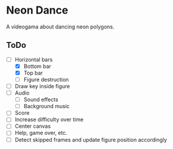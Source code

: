 # Neon Dance
A videogama about dancing neon polygons.


## ToDo
- [ ] Horizontal bars
    - [x] Bottom bar
    - [x] Top bar
    - [ ] Figure destruction
- [ ] Draw key inside figure
- [ ] Audio
    - [ ] Sound effects
    - [ ] Background music
- [ ] Score
- [ ] Increase difficulty over time
- [ ] Center canvas
- [ ] Help, game over, etc.
- [ ] Detect skipped frames and update figure position accordingly